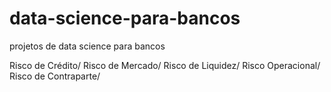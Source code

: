 # data-science-para-bancos

projetos de data science para bancos

Risco de Crédito/
Risco de Mercado/
Risco de Liquidez/
Risco Operacional/
Risco de Contraparte/
